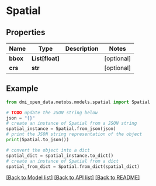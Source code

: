 # Spatial


## Properties

Name | Type | Description | Notes
------------ | ------------- | ------------- | -------------
**bbox** | **List[float]** |  | [optional] 
**crs** | **str** |  | [optional] 

## Example

```python
from dmi_open_data.metobs.models.spatial import Spatial

# TODO update the JSON string below
json = "{}"
# create an instance of Spatial from a JSON string
spatial_instance = Spatial.from_json(json)
# print the JSON string representation of the object
print(Spatial.to_json())

# convert the object into a dict
spatial_dict = spatial_instance.to_dict()
# create an instance of Spatial from a dict
spatial_from_dict = Spatial.from_dict(spatial_dict)
```
[[Back to Model list]](../README.md#documentation-for-models) [[Back to API list]](../README.md#documentation-for-api-endpoints) [[Back to README]](../README.md)


